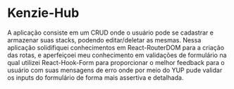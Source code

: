 # Kenzie-Hub

A aplicação consiste em um CRUD onde o usuário pode se cadastrar
e armazenar suas stacks, podendo editar/deletar as mesmas. Nessa aplicação solidifiquei conhecimentos em React-RouterDOM para a criação das rotas, e aperfeiçoei
meu conhecimento em validações de formulário na qual utilizei React-Hook-Form para proporcionar o melhor feedback para o usuário com suas mensagens de erro onde por 
meio do YUP pude validar os inputs do formulário de forma mais assertiva e detalhada.
